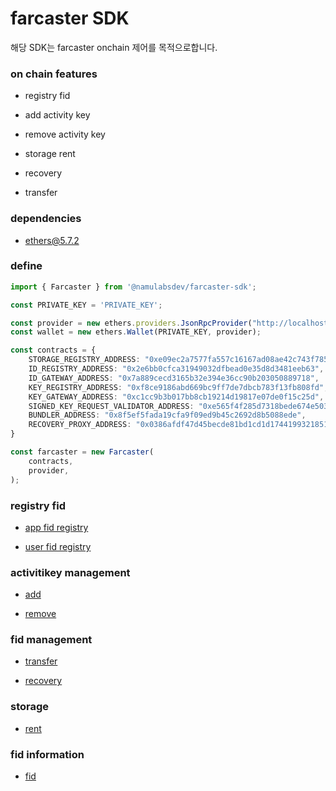 # farcaster SDK

해당 SDK는 farcaster onchain 제어를 목적으로합니다.

### on chain features

* registry fid

* add activity key

* remove activity key

* storage rent

* recovery

* transfer

### dependencies 

* ethers@5.7.2

### define

```ts
import { Farcaster } from '@namulabsdev/farcaster-sdk';

const PRIVATE_KEY = 'PRIVATE_KEY';

const provider = new ethers.providers.JsonRpcProvider("http://localhost:8545");
const wallet = new ethers.Wallet(PRIVATE_KEY, provider);

const contracts = {
    STORAGE_REGISTRY_ADDRESS: "0xe09ec2a7577fa557c16167ad08ae42c743f785c3",
    ID_REGISTRY_ADDRESS: "0x2e6bb0cfca31949032dfbead0e35d8d3481eeb63",
    ID_GATEWAY_ADDRESS: "0x7a889cecd3165b32e394e36cc90b203050889718",
    KEY_REGISTRY_ADDRESS: "0xf8ce9186abd669bc9ff7de7dbcb783f13fb808fd",
    KEY_GATEWAY_ADDRESS: "0xc1cc9b3b017bb8cb19214d19817e07de0f15c25d",
    SIGNED_KEY_REQUEST_VALIDATOR_ADDRESS: "0xe565f4f285d7318bede674e503bced1faa4e1bdf",
    BUNDLER_ADDRESS: "0x8f5ef5fada19cfa9f09ed9b45c2692d8b5088ede",
    RECOVERY_PROXY_ADDRESS: "0x0386afdf47d45becde81bd1cd1d1744199321851",
}

const farcaster = new Farcaster(
    contracts,
    provider,
);
```

### registry fid

* [app fid registry](https://github.com/namu-labs-dev/farcaster-sdk/blob/main/example/app-fid-registry.ts)

* [user fid registry](https://github.com/namu-labs-dev/farcaster-sdk/blob/main/example/user-fid-registry.ts)

### activitikey management

* [add](https://github.com/namu-labs-dev/farcaster-sdk/blob/main/example/activitykey-add.ts)

* [remove](https://github.com/namu-labs-dev/farcaster-sdk/blob/main/example/activitykey-remove.ts)

### fid management

* [transfer](https://github.com/namu-labs-dev/farcaster-sdk/blob/main/example/transfer.ts)

* [recovery](https://github.com/namu-labs-dev/farcaster-sdk/blob/main/example/recovery.ts)

### storage

* [rent](https://github.com/namu-labs-dev/farcaster-sdk/blob/main/example/rent.ts)

### fid information 

* [fid](https://github.com/namu-labs-dev/farcaster-sdk/blob/main/example/fid-information.ts)